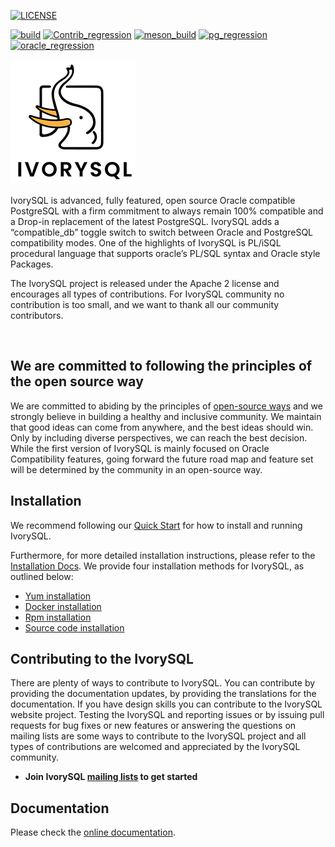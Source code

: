 [![LICENSE](https://img.shields.io/badge/license-Apache--2.0-blue?logo=apache)](https://github.com/IvorySQL/IvorySQL/blob/master/LICENSE)

[![build](https://github.com/IvorySQL/IvorySQL/actions/workflows/build.yml/badge.svg?branch=master&event=push)](https://github.com/IvorySQL/IvorySQL/actions/workflows/build.yml)
[![Contrib_regression](https://github.com/IvorySQL/IvorySQL/actions/workflows/contrib_regression.yml/badge.svg?branch=master&event=push)](https://github.com/IvorySQL/IvorySQL/actions/workflows/contrib_regression.yml)
[![meson_build](https://github.com/IvorySQL/IvorySQL/actions/workflows/meson_build.yml/badge.svg?branch=master&event=push)](https://github.com/IvorySQL/IvorySQL/actions/workflows/meson_build.yml)
[![pg_regression](https://github.com/IvorySQL/IvorySQL/actions/workflows/pg_regression.yml/badge.svg?branch=master&event=push)](https://github.com/IvorySQL/IvorySQL/actions/workflows/pg_regression.yml)
[![oracle_regression](https://github.com/IvorySQL/IvorySQL/actions/workflows/oracle_regression.yml/badge.svg?branch=master&event=push)](https://github.com/IvorySQL/IvorySQL/actions/workflows/oracle_regression.yml)



![IvorySQL](https://github.com/IvorySQL/Ivory-www/blob/main/static/img/IvorySQL-black.png?raw=true)

IvorySQL is advanced, fully featured, open source Oracle compatible PostgreSQL with a firm commitment to always remain 100% compatible and a Drop-in replacement of the latest PostgreSQL. IvorySQL adds a “compatible_db” toggle switch to switch between Oracle and PostgreSQL compatibility modes.
One of the highlights of IvorySQL is PL/iSQL procedural language that supports oracle’s PL/SQL syntax and Oracle style Packages.

The IvorySQL project is released under the Apache 2 license and encourages all types of contributions. For IvorySQL community no contribution is too small, and we want to thank all our community contributors.

</br>

## We are committed to following the principles of the open source way
We are committed to abiding by the principles of [open-source ways](https://opensource.com/open-source-way) and we strongly believe in building a healthy and inclusive community. We maintain that good ideas can come from anywhere, and the best ideas should win. Only by including diverse perspectives, we can reach the best decision. While the first version of IvorySQL is mainly focused on Oracle Compatibility features, going forward the future road map and feature set will be determined by the community in an open-source way.
</br>

## Installation
We recommend following our [Quick Start](https://docs.ivorysql.org/en/ivorysql-doc/v4.0/v4.0/3#quick-installation) for how to install and running IvorySQL.

Furthermore, for more detailed installation instructions, please refer to the [Installation Docs](https://docs.ivorysql.org/en/ivorysql-doc/v4.0/v4.0/6#introduction). We provide four installation methods for IvorySQL, as outlined below:
- [Yum installation](https://docs.ivorysql.org/en/ivorysql-doc/v4.0/v4.0/6#Yum-installation)
- [Docker installation](https://docs.ivorysql.org/en/ivorysql-doc/v4.0/v4.0/6#Docker-installation)
- [Rpm installation](https://docs.ivorysql.org/en/ivorysql-doc/v4.0/v4.0/6#Rpm-installation)
- [Source code installation](https://docs.ivorysql.org/en/ivorysql-doc/v4.0/v4.0/6#Source-code-installation)



## Contributing to the IvorySQL
There are plenty of ways to contribute to IvorySQL. You can contribute by providing the documentation updates, by providing the
translations for the documentation. If you have design skills you can contribute to the IvorySQL website project.
Testing the IvorySQL and reporting issues or by issuing pull requests for bug fixes or new features or answering the questions
on mailing lists are some ways to contribute to the IvorySQL project and all types of contributions are welcomed and appreciated
by the IvorySQL community.

* **Join IvorySQL [mailing lists](http://lists.ivorysql.org) to get started**

## Documentation
Please check the [online documentation](https://docs.ivorysql.org/).
